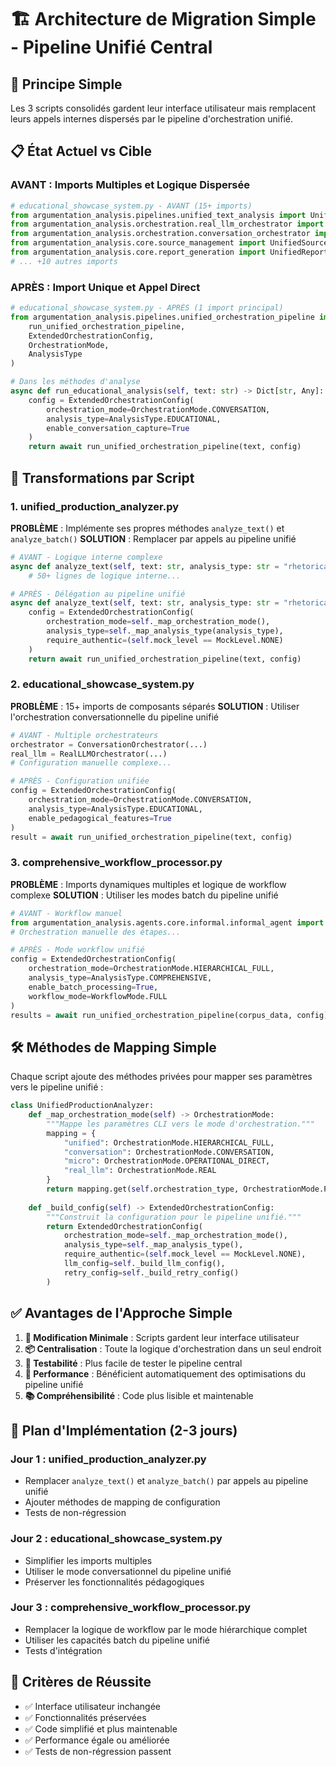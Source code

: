 # 🏗️ Architecture de Migration Simple - Pipeline Unifié Central

## 🎯 **Principe Simple**
Les 3 scripts consolidés gardent leur interface utilisateur mais remplacent leurs appels internes dispersés par le pipeline d'orchestration unifié.

## 📋 **État Actuel vs Cible**

### **AVANT : Imports Multiples et Logique Dispersée**
```python
# educational_showcase_system.py - AVANT (15+ imports)
from argumentation_analysis.pipelines.unified_text_analysis import UnifiedTextAnalysisPipeline
from argumentation_analysis.orchestration.real_llm_orchestrator import RealLLMOrchestrator
from argumentation_analysis.orchestration.conversation_orchestrator import ConversationOrchestrator
from argumentation_analysis.core.source_management import UnifiedSourceManager
from argumentation_analysis.core.report_generation import UnifiedReportGenerator
# ... +10 autres imports
```

### **APRÈS : Import Unique et Appel Direct**
```python
# educational_showcase_system.py - APRÈS (1 import principal)
from argumentation_analysis.pipelines.unified_orchestration_pipeline import (
    run_unified_orchestration_pipeline,
    ExtendedOrchestrationConfig,
    OrchestrationMode,
    AnalysisType
)

# Dans les méthodes d'analyse
async def run_educational_analysis(self, text: str) -> Dict[str, Any]:
    config = ExtendedOrchestrationConfig(
        orchestration_mode=OrchestrationMode.CONVERSATION,
        analysis_type=AnalysisType.EDUCATIONAL,
        enable_conversation_capture=True
    )
    return await run_unified_orchestration_pipeline(text, config)
```

## 🔄 **Transformations par Script**

### **1. unified_production_analyzer.py**
**PROBLÈME** : Implémente ses propres méthodes `analyze_text()` et `analyze_batch()`
**SOLUTION** : Remplacer par appels au pipeline unifié

```python
# AVANT - Logique interne complexe
async def analyze_text(self, text: str, analysis_type: str = "rhetorical") -> Dict[str, Any]:
    # 50+ lignes de logique interne...

# APRÈS - Délégation au pipeline unifié  
async def analyze_text(self, text: str, analysis_type: str = "rhetorical") -> Dict[str, Any]:
    config = ExtendedOrchestrationConfig(
        orchestration_mode=self._map_orchestration_mode(),
        analysis_type=self._map_analysis_type(analysis_type),
        require_authentic=(self.mock_level == MockLevel.NONE)
    )
    return await run_unified_orchestration_pipeline(text, config)
```

### **2. educational_showcase_system.py**
**PROBLÈME** : 15+ imports de composants séparés
**SOLUTION** : Utiliser l'orchestration conversationnelle du pipeline unifié

```python
# AVANT - Multiple orchestrateurs
orchestrator = ConversationOrchestrator(...)
real_llm = RealLLMOrchestrator(...)
# Configuration manuelle complexe...

# APRÈS - Configuration unifiée
config = ExtendedOrchestrationConfig(
    orchestration_mode=OrchestrationMode.CONVERSATION,
    analysis_type=AnalysisType.EDUCATIONAL,
    enable_pedagogical_features=True
)
result = await run_unified_orchestration_pipeline(text, config)
```

### **3. comprehensive_workflow_processor.py**
**PROBLÈME** : Imports dynamiques multiples et logique de workflow complexe
**SOLUTION** : Utiliser les modes batch du pipeline unifié

```python
# AVANT - Workflow manuel
from argumentation_analysis.agents.core.informal.informal_agent import InformalAnalysisAgent
# Orchestration manuelle des étapes...

# APRÈS - Mode workflow unifié
config = ExtendedOrchestrationConfig(
    orchestration_mode=OrchestrationMode.HIERARCHICAL_FULL,
    analysis_type=AnalysisType.COMPREHENSIVE,
    enable_batch_processing=True,
    workflow_mode=WorkflowMode.FULL
)
results = await run_unified_orchestration_pipeline(corpus_data, config)
```

## 🛠️ **Méthodes de Mapping Simple**

Chaque script ajoute des méthodes privées pour mapper ses paramètres vers le pipeline unifié :

```python
class UnifiedProductionAnalyzer:
    def _map_orchestration_mode(self) -> OrchestrationMode:
        """Mappe les paramètres CLI vers le mode d'orchestration."""
        mapping = {
            "unified": OrchestrationMode.HIERARCHICAL_FULL,
            "conversation": OrchestrationMode.CONVERSATION,
            "micro": OrchestrationMode.OPERATIONAL_DIRECT,
            "real_llm": OrchestrationMode.REAL
        }
        return mapping.get(self.orchestration_type, OrchestrationMode.PIPELINE)
    
    def _build_config(self) -> ExtendedOrchestrationConfig:
        """Construit la configuration pour le pipeline unifié."""
        return ExtendedOrchestrationConfig(
            orchestration_mode=self._map_orchestration_mode(),
            analysis_type=self._map_analysis_type(),
            require_authentic=(self.mock_level == MockLevel.NONE),
            llm_config=self._build_llm_config(),
            retry_config=self._build_retry_config()
        )
```

## ✅ **Avantages de l'Approche Simple**

1. **🔧 Modification Minimale** : Scripts gardent leur interface utilisateur
2. **📦 Centralisation** : Toute la logique d'orchestration dans un seul endroit
3. **🧪 Testabilité** : Plus facile de tester le pipeline central
4. **🚀 Performance** : Bénéficient automatiquement des optimisations du pipeline unifié
5. **📚 Compréhensibilité** : Code plus lisible et maintenable

## 🎯 **Plan d'Implémentation (2-3 jours)**

### **Jour 1** : unified_production_analyzer.py
- Remplacer `analyze_text()` et `analyze_batch()` par appels au pipeline unifié
- Ajouter méthodes de mapping de configuration
- Tests de non-régression

### **Jour 2** : educational_showcase_system.py
- Simplifier les imports multiples
- Utiliser le mode conversationnel du pipeline unifié
- Préserver les fonctionnalités pédagogiques

### **Jour 3** : comprehensive_workflow_processor.py
- Remplacer la logique de workflow par le mode hiérarchique complet
- Utiliser les capacités batch du pipeline unifié
- Tests d'intégration

## 🚦 **Critères de Réussite**

- ✅ Interface utilisateur inchangée
- ✅ Fonctionnalités préservées
- ✅ Code simplifié et plus maintenable
- ✅ Performance égale ou améliorée
- ✅ Tests de non-régression passent